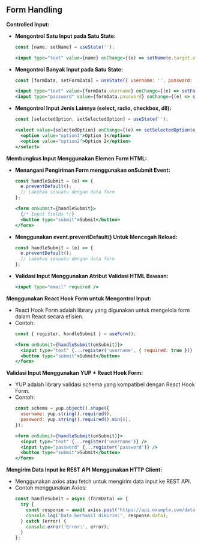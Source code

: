## Form Handling

**Controlled Input:**
   - **Mengontrol Satu Input pada Satu State:**
     ```jsx
     const [name, setName] = useState('');

     <input type="text" value={name} onChange={(e) => setName(e.target.value)} />
     ```
   - **Mengontrol Banyak Input pada Satu State:**
     ```jsx
     const [formData, setFormData] = useState({ username: '', password: '' });

     <input type="text" value={formData.username} onChange={(e) => setFormData({ ...formData, username: e.target.value })} />
     <input type="password" value={formData.password} onChange={(e) => setFormData({ ...formData, password: e.target.value })} />
     ```
   - **Mengontrol Input Jenis Lainnya (select, radio, checkbox, dll):**
     ```jsx
     const [selectedOption, setSelectedOption] = useState('');

     <select value={selectedOption} onChange={(e) => setSelectedOption(e.target.value)}>
       <option value="option1">Option 1</option>
       <option value="option2">Option 2</option>
     </select>
     ```

**Membungkus Input Menggunakan Elemen Form HTML:**
   - **Menangani Pengiriman Form menggunakan onSubmit Event:**
     ```jsx
     const handleSubmit = (e) => {
       e.preventDefault();
       // Lakukan sesuatu dengan data form
     };

     <form onSubmit={handleSubmit}>
       {/* Input fields */}
       <button type="submit">Submit</button>
     </form>
     ```
   - **Menggunakan event.preventDefault() Untuk Mencegah Reload:**
     ```jsx
     const handleSubmit = (e) => {
       e.preventDefault();
       // Lakukan sesuatu dengan data form
     };
     ```
   - **Validasi Input Menggunakan Atribut Validasi HTML Bawaan:**
     ```jsx
     <input type="email" required />
     ```

**Menggunakan React Hook Form untuk Mengontrol Input:**
   - React Hook Form adalah library yang digunakan untuk mengelola form dalam React secara efisien.
   - Contoh:
     ```jsx
     const { register, handleSubmit } = useForm();

     <form onSubmit={handleSubmit(onSubmit)}>
       <input type="text" {...register('username', { required: true })} />
       <button type="submit">Submit</button>
     </form>
     ```

**Validasi Input Menggunakan YUP + React Hook Form:**
   - YUP adalah library validasi schema yang kompatibel dengan React Hook Form.
   - Contoh:
     ```jsx
     const schema = yup.object().shape({
       username: yup.string().required(),
       password: yup.string().required().min(6),
     });

     <form onSubmit={handleSubmit(onSubmit)}>
       <input type="text" {...register('username')} />
       <input type="password" {...register('password')} />
       <button type="submit">Submit</button>
     </form>
     ```

**Mengirim Data Input ke REST API Menggunakan HTTP Client:**
   - Menggunakan axios atau fetch untuk mengirim data input ke REST API.
   - Contoh menggunakan Axios:
     ```jsx
     const handleSubmit = async (formData) => {
       try {
         const response = await axios.post('https://api.example.com/data', formData);
         console.log('Data berhasil dikirim:', response.data);
       } catch (error) {
         console.error('Error:', error);
       }
     };
     ```


